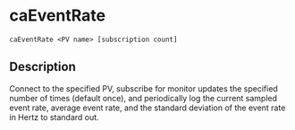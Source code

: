 # caEventRate

    caEventRate <PV name> [subscription count]

## Description

Connect to the specified PV, subscribe for monitor updates the specified
number of times (default once), and periodically log the current sampled
event rate, average event rate, and the standard deviation of the event
rate in Hertz to standard out.
